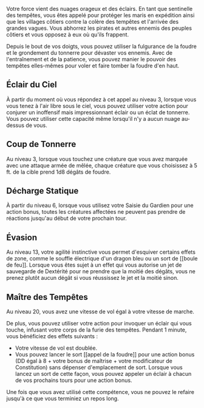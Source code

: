Votre force vient des nuages orageux et des éclairs. En tant que sentinelle des tempêtes, vous êtes appelé pour protéger les maris en expédition ainsi que les villages côtiers contre la colère des tempêtes et l'arrivée des grandes vagues. Vous abhorrez les pirates et autres ennemis des peuples côtiers et vous opposez à eux où qu'ils frappent.

Depuis le bout de vos doigts, vous pouvez utiliser la fulgurance de la foudre et le grondement du tonnerre pour dévaster vos ennemis. Avec de l'entraînement et de la patience, vous pouvez manier le pouvoir des tempêtes elles-mêmes pour voler et faire tomber la foudre d'en haut.

## Éclair du Ciel

À partir du moment où vous répondez à cet appel au niveau 3, lorsque vous vous tenez à l'air libre sous le ciel, vous pouvez utiliser votre action pour conjurer un inoffensif mais impressionnant éclair ou un éclat de tonnerre. Vous pouvez utiliser cette capacité même lorsqu'il n'y a aucun nuage au-dessus de vous.

## Coup de Tonnerre

Au niveau 3, lorsque vous touchez une créature que vous avez marquée avec une attaque armée de mêlée, chaque créature que vous choisissez à 5 ft. de la cible prend 1d8 dégâts de foudre.

## Décharge Statique

À partir du niveau 6, lorsque vous utilisez votre Saisie du Gardien pour une action bonus, toutes les créatures affectées ne peuvent pas prendre de réactions jusqu'au début de votre prochain tour.

## Évasion 

Au niveau 13, votre agilité instinctive vous permet d'esquiver certains effets de zone, comme le souffle électrique d'un dragon bleu ou un sort de [[boule de feu]]. Lorsque vous êtes sujet à un effet qui vous autorise un jet de sauvegarde de Dextérité pour ne prendre que la moitié des dégâts, vous ne prenez plutôt aucun dégât si vous réussissez le jet et la moitié sinon.

## Maître des Tempêtes

Au niveau 20, vous avez une vitesse de vol égal à votre vitesse de marche.

De plus, vous pouvez utiliser votre action pour invoquer un éclair qui vous touche, infusant votre corps de la furie des tempêtes. Pendant 1 minute, vous bénéficiez des effets suivants : 

 - Votre vitesse de vol est doublée.
 - Vous pouvez lancer le sort [[appel de la foudre]] pour une action bonus (DD égal à 8 + votre bonus de maîtrise + votre modificateur de Constitution) sans dépenser d'emplacement de sort. Lorsque vous lancez un sort de cette façon, vous pouvez appeler un éclair à chacun de vos prochains tours pour une action bonus.

Une fois que vous avez utilisé cette compétence, vous ne pouvez le refaire jusqu'à ce que vous terminiez un repos long.
